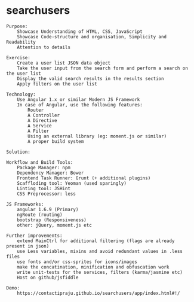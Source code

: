# searchusers

    Purpose:
        Showcase Understanding of HTML, CSS, JavaScript
        Showcase Code-structure and organisation, Simplicity and Readability
        Attention to details

    Exercise:
        Create a user list JSON data object
        Take the user input from the search form and perform a search on the user list
        Display the valid search results in the results section
        Apply filters on the user list
        
    Technology:
        Use Angular 1.x or similar Modern JS Framework
        In case of Angular, use the following features:
            Router
            A Controller
            A Directive
            A Service
            A Filter
            Using an external library (eg: moment.js or similar)
            A proper build system
            
    Solution:

    Workflow and Build Tools:
        Package Manager: npm
        Dependency Manager: Bower
        Frontend Task Runner: Grunt (+ additional plugins)
        Scaffloding tool: Yeoman (used sparingly)
        Linting tool: JSHint
        CSS Preprocessor: less

    JS Frameworks:
        angular 1.6.9 (Primary)
        ngRoute (routing)
        bootstrap (Responsiveness)
        other: jQuery, moment.js etc

    Further improvements:
        extend MainCtrl for additional filtering (flags are already present in json)
        use Less variables, mixins and avoid redundant values in .less files
        use fonts and/or css-sprites for icons/images
        make the concatination, minification and obfuscation work
        write unit-tests for the services, filters (karma/jasmine etc)
        Host on github/jsfiddle
        
    Demo:
        https://contactipraju.github.io/searchusers/app/index.html#!/
